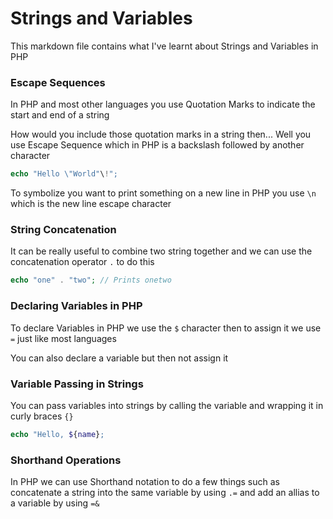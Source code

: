 # Strings and Variables

This markdown file contains what I've learnt about Strings and Variables in PHP

### Escape Sequences

In PHP and most other languages you use Quotation Marks to indicate the start and end of a string

How would you include those quotation marks in a string then... Well you use Escape Sequence which in PHP is a backslash followed by another character

```php
echo "Hello \"World"\!";
``` 

To symbolize you want to print something on a new line in PHP you use `\n` which is the new line escape character


### String Concatenation

It can be really useful to combine two string together and we can use the concatenation operator `.` to do this

```php
echo "one" . "two"; // Prints onetwo
```

### Declaring Variables in PHP

To declare Variables in PHP we use the `$` character then to assign it we use `=` just like most languages

You can also declare a variable but then not assign it

### Variable Passing in Strings

You can pass variables into strings by calling the variable and wrapping it in curly braces `{}`

```php
echo "Hello, ${name};
```

### Shorthand Operations

In PHP we can use Shorthand notation to do a few things such as concatenate a string into the same variable by using `.=` and add an allias to a variable by using `=&` 